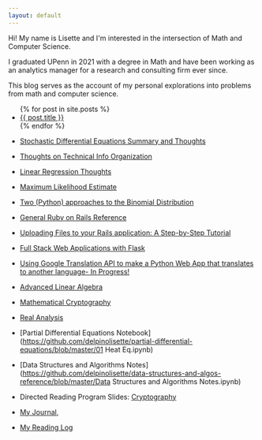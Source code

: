 ```yaml
---
layout: default
---
```

Hi! My name is Lisette and I'm interested in the intersection of Math and Computer Science. 

I graduated UPenn in 2021 with a degree in Math and have been working as an analytics manager for a research and consulting firm ever since. 

This blog serves as the account of my personal explorations into problems from math and computer science.

 <ul>
  {% for post in site.posts %}
    <li>
      <a href="{{ post.url }}">{{ post.title }}</a>
      <br>
    </li>
  {% endfor %}
</ul>

- [Stochastic Differential Equations Summary and Thoughts](https://github.com/delpinolisette/stochastic-differential-equations)
- [Thoughts on Technical Info Organization](/organization.html)
- [Linear Regression Thoughts](/linear_regression.html)
- [Maximum Likelihood Estimate](/MLE.html)
- [Two (Python) approaches to the Binomial Distribution](/binom_dist.html)
- [General Ruby on Rails Reference](/ruby.html)
- [Uploading Files to your Rails application: A Step-by-Step Tutorial](/rails_active_store_file_upload.html)
- [Full Stack Web Applications with Flask](/flask_start.html)
- [Using Google Translation API to make a Python Web App that translates to another language- In Progress!](/flask_py_translate_api.html)
- [Advanced Linear Algebra](/line_alg.html)
- [Mathematical Cryptography](/mathematical_crypto.html)
- [Real Analysis](/analysis.html)
- [Partial Differential Equations Notebook](https://github.com/delpinolisette/partial-differential-equations/blob/master/01 Heat Eq.ipynb)
- [Data Structures and Algorithms Notes](https://github.com/delpinolisette/data-structures-and-algos-reference/blob/master/Data Structures and Algorithms Notes.ipynb)

- Directed Reading Program Slides: [Cryptography](https://drive.google.com/file/d/1MdGkOsmxy2CyUJRVHIdzjVyykqI3To42/view?fbclid=IwAR3VM03FceUloxVeDge2JDqKOYtu4hkWEx-uqhDgS_nINv2S9eHKC78kZdU)
- [My Journal](journal.md), 
- [My Reading Log](reading.md)







